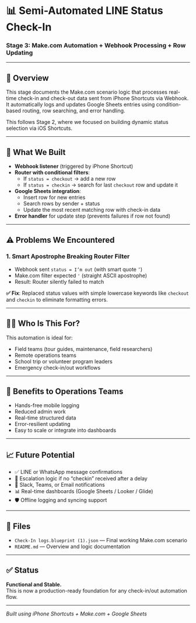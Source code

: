 # 📊 Semi-Automated LINE Status Check-In  
### Stage 3: Make.com Automation + Webhook Processing + Row Updating

---

## 🚀 Overview
This stage documents the Make.com scenario logic that processes real-time check-in and check-out data sent from iPhone Shortcuts via Webhook. It automatically logs and updates Google Sheets entries using condition-based routing, row searching, and error handling.

This follows Stage 2, where we focused on building dynamic status selection via iOS Shortcuts.

---

## 🔧 What We Built

- **Webhook listener** (triggered by iPhone Shortcut)
- **Router with conditional filters**:
  - If `status = checkout` → add a new row
  - If `status = checkin` → search for last `checkout` row and update it
- **Google Sheets integration**:
  - Insert row for new entries
  - Search rows by sender + status
  - Update the most recent matching row with check-in data
- **Error handler** for update step (prevents failures if row not found)

---

## ⚠️ Problems We Encountered

### 1. Smart Apostrophe Breaking Router Filter
- Webhook sent `status = I’m out` (with smart quote `’`)
- Make.com filter expected `'` (straight ASCII apostrophe)
- Result: Router silently failed to match

**✅ Fix**: Replaced status values with simple lowercase keywords like `checkout` and `checkin` to eliminate formatting errors.

---

## 🧑‍💼 Who Is This For?

This automation is ideal for:
- Field teams (tour guides, maintenance, field researchers)
- Remote operations teams
- School trip or volunteer program leaders
- Emergency check-in/out workflows

---

## 💼 Benefits to Operations Teams

- Hands-free mobile logging
- Reduced admin work
- Real-time structured data
- Error-resilient updating
- Easy to scale or integrate into dashboards

---

## 📈 Future Potential

- ✅ LINE or WhatsApp message confirmations
- 📍 Escalation logic if no “checkin” received after a delay
- 🔔 Slack, Teams, or Email notifications
- 📊 Real-time dashboards (Google Sheets / Looker / Glide)
- 🛡 Offline logging and syncing support

---

## 📂 Files

- `Check-In logs.blueprint (1).json` — Final working Make.com scenario
- `README.md` — Overview and logic documentation

---

## ✅ Status

**Functional and Stable.**  
This is now a production-ready foundation for any check-in/out automation flow.

---

*Built using iPhone Shortcuts + Make.com + Google Sheets*

